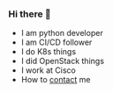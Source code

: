 ### Hi there 👋

- I am python developer
- I am CI/CD follower
- I do K8s things
- I did OpenStack things
- I work at Cisco
- How to [contact](https://pawel.suder.page/en/contact/) me
